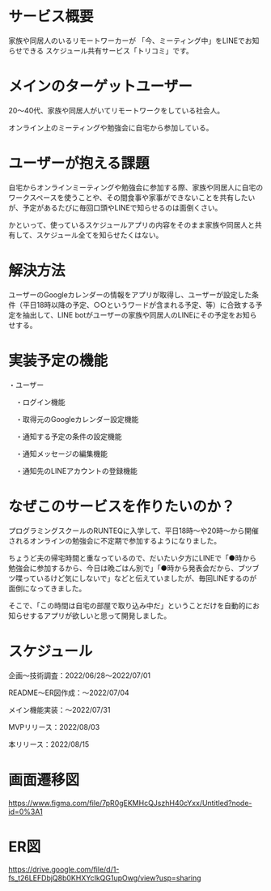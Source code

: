 # サービス概要
家族や同居人のいるリモートワーカーが
「今、ミーティング中」をLINEでお知らせできる
スケジュール共有サービス「トリコミ」です。

# メインのターゲットユーザー
20〜40代、家族や同居人がいてリモートワークをしている社会人。

オンライン上のミーティングや勉強会に自宅から参加している。

# ユーザーが抱える課題
自宅からオンラインミーティングや勉強会に参加する際、家族や同居人に自宅のワークスペースを使うことや、その間食事や家事ができないことを共有したいが、予定があるたびに毎回口頭やLINEで知らせるのは面倒くさい。

かといって、使っているスケジュールアプリの内容をそのまま家族や同居人と共有して、スケジュール全てを知らせたくはない。

# 解決方法
ユーザーのGoogleカレンダーの情報をアプリが取得し、ユーザーが設定した条件（平日18時以降の予定、○○というワードが含まれる予定、等）に合致する予定を抽出して、LINE botがユーザーの家族や同居人のLINEにその予定をお知らせする。

# 実装予定の機能
・ユーザー

　・ログイン機能

　・取得元のGoogleカレンダー設定機能

　・通知する予定の条件の設定機能

　・通知メッセージの編集機能

　・通知先のLINEアカウントの登録機能

# なぜこのサービスを作りたいのか？
プログラミングスクールのRUNTEQに入学して、平日18時〜や20時〜から開催されるオンラインの勉強会に不定期で参加するようになりました。

ちょうど夫の帰宅時間と重なっているので、だいたい夕方にLINEで「●時から勉強会に参加するから、今日は晩ごはん別で」「●時から発表会だから、ブツブツ喋っているけど気にしないで」などと伝えていましたが、毎回LINEするのが面倒になってきました。

そこで、「この時間は自宅の部屋で取り込み中だ」ということだけを自動的にお知らせするアプリが欲しいと思って開発しました。

# スケジュール
企画〜技術調査：2022/06/28〜2022/07/01

README〜ER図作成：〜2022/07/04

メイン機能実装：〜2022/07/31

MVPリリース：2022/08/03

本リリース：2022/08/15

# 画面遷移図
https://www.figma.com/file/7pR0gEKMHcQJszhH40cYxx/Untitled?node-id=0%3A1

# ER図
https://drive.google.com/file/d/1-fs_t26LEFDbjQ8b0KHXYcIkQG1upOwg/view?usp=sharing
